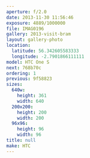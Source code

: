 ```yaml
---
aperture: f/2.0
date: 2013-11-30 11:56:46
exposure: 4889/1000000
file: IMAG0196
gallery: 2013-visit-bram
layout: gallery-photo
location:
  latitude: 56.342605583333
  longitude: -2.7901866111111
model: HTC One S
next: 768b70c
ordering: 1
previous: 9f58823
sizes:
  640w:
    height: 361
    width: 640
  200x200:
    height: 200
    width: 200
  96x96:
    height: 96
    width: 96
title: null
make: HTC
---
```

